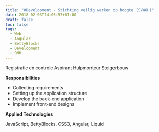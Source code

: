 ```yaml
---
title: "#Development - Stichting veilig werken op hoogte (SVWOH)"
date: 2018-02-03T14:05:57+01:00
draft: false
toc: false
tags: 
  - Web
  - Angular
  - BettyBlocks
  - Development
  - QNH
---
```

Registratie en controle Aspirant Hulpmonteur Steigerbouw


__Responsibilities__

* Collecting requirements
* Setting up the application structure
* Develop the back-end application
* Implement front-end designs

__Applied Technologies__

JavaScript, BettyBlocks, CSS3, Angular, Liquid